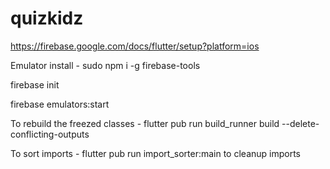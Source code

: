 # quizkidz

https://firebase.google.com/docs/flutter/setup?platform=ios

Emulator install - sudo npm i -g firebase-tools

firebase init

firebase emulators:start

To rebuild the freezed classes - flutter pub run build_runner build --delete-conflicting-outputs

To sort imports - flutter pub run import_sorter:main to cleanup imports